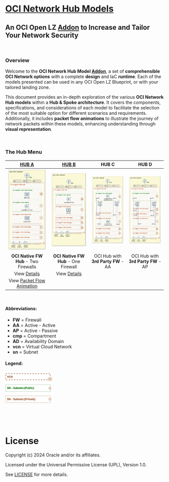 
# **[OCI Network Hub Models](#)**
## **An OCI Open LZ [Addon](#) to Increase and Tailor Your Network Security**

&nbsp; 

### Overview
Welcome to the **OCI Network Hub Model [Addon](#)**, a set of **comprehensible OCI Network options** with a complete **design** and IaC **runtime**. Each of the models presented can be used in any OCI Open LZ Blueprint, or with your tailored landing zone.

This document provides an in-depth exploration of the various **OCI Network Hub models** within a **Hub & Spoke architecture**. It covers the components, specifications, and considerations of each model to facilitate the selection of the most suitable option for different scenarios and requirements. Additionally, it includes **packet flow animations** to illustrate the journey of network packets within these models, enhancing understanding through **visual representation**.


&nbsp; 

### The Hub Menu

| [**HUB A**](/addons/oci-hub-models/hub_a/readme.md) | [**HUB B**](/addons/oci-hub-models/hub_b/readme.md) | **HUB C**  | **HUB D**  | 
|:-:|:-:|:-:|:-:|
| [<img src="hub_a/images/hub_a_design.png" width="274" height="">](/addons/oci-hub-models/hub_a/readme.md) | [<img src="hub_b/images/hub_b_design.png" width="280" height="">](/addons/oci-hub-models/hub_b/readme.md) | <img src="hub_c/images/hub_c_design.png" width="280" height=""> |  <img src="hub_d/images/hub_d_design.png" width="280" height=""> | 
| **OCI Native FW Hub** - Two Firewalls| **OCI Native FW Hub** - One Firewall |  OCI Hub with **3rd Party FW** - AA | OCI Hub with **3rd Party FW** - AP |
| View [Details](/addons/oci-hub-models/hub_a/readme.md)  | View [Details](/addons/oci-hub-models/hub_b/readme.md) | |
| View [Packet Flow Animation](/addons/oci-hub-models/hub_a/hub-a-packet_flow.md)  | | |



&nbsp; 

#### Abbreviations:
- **FW** = Firewall
- **AA** = Active - Active
- **AP** = Active - Passive
- **cmp** = Compartment
- **AD** = Availability Domain
- **vcn** = Virtual Cloud Network
- **sn** = Subnet
 
 #### Legend:
<img src="images/oci_hub_models_legend.jpg" width="150" height="value"> 



&nbsp; 



&nbsp; 

# License

Copyright (c) 2024 Oracle and/or its affiliates.

Licensed under the Universal Permissive License (UPL), Version 1.0.

See [LICENSE](LICENSE) for more details.
